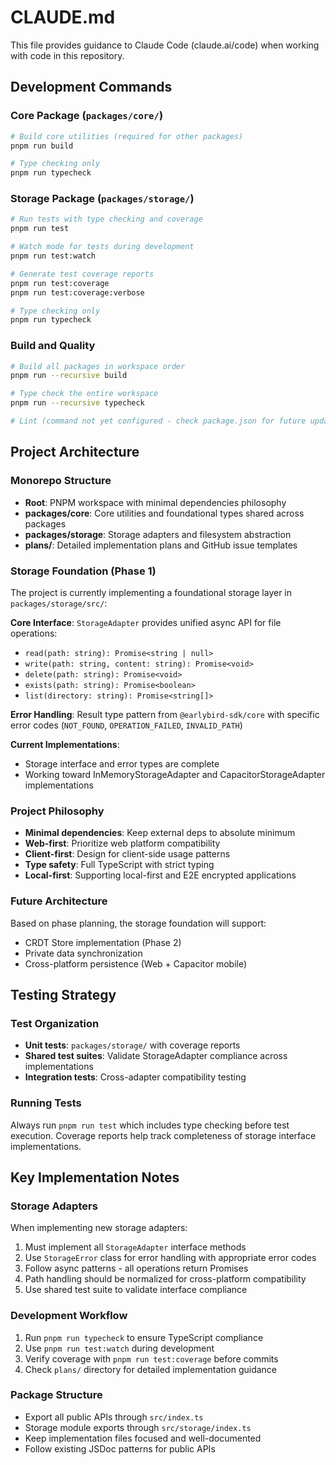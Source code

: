 # CLAUDE.md

This file provides guidance to Claude Code (claude.ai/code) when working with code in this repository.

## Development Commands

### Core Package (`packages/core/`)
```bash
# Build core utilities (required for other packages)
pnpm run build

# Type checking only
pnpm run typecheck
```

### Storage Package (`packages/storage/`)
```bash
# Run tests with type checking and coverage
pnpm run test

# Watch mode for tests during development  
pnpm run test:watch

# Generate test coverage reports
pnpm run test:coverage
pnpm run test:coverage:verbose

# Type checking only
pnpm run typecheck
```

### Build and Quality
```bash
# Build all packages in workspace order
pnpm run --recursive build

# Type check the entire workspace
pnpm run --recursive typecheck

# Lint (command not yet configured - check package.json for future updates)
```

## Project Architecture

### Monorepo Structure
- **Root**: PNPM workspace with minimal dependencies philosophy
- **packages/core**: Core utilities and foundational types shared across packages
- **packages/storage**: Storage adapters and filesystem abstraction
- **plans/**: Detailed implementation plans and GitHub issue templates

### Storage Foundation (Phase 1)
The project is currently implementing a foundational storage layer in `packages/storage/src/`:

**Core Interface**: `StorageAdapter` provides unified async API for file operations:
- `read(path: string): Promise<string | null>`
- `write(path: string, content: string): Promise<void>`  
- `delete(path: string): Promise<void>`
- `exists(path: string): Promise<boolean>`
- `list(directory: string): Promise<string[]>`

**Error Handling**: Result type pattern from `@earlybird-sdk/core` with specific error codes (`NOT_FOUND`, `OPERATION_FAILED`, `INVALID_PATH`)

**Current Implementations**:
- Storage interface and error types are complete
- Working toward InMemoryStorageAdapter and CapacitorStorageAdapter implementations

### Project Philosophy
- **Minimal dependencies**: Keep external deps to absolute minimum
- **Web-first**: Prioritize web platform compatibility
- **Client-first**: Design for client-side usage patterns  
- **Type safety**: Full TypeScript with strict typing
- **Local-first**: Supporting local-first and E2E encrypted applications

### Future Architecture
Based on phase planning, the storage foundation will support:
- CRDT Store implementation (Phase 2)
- Private data synchronization
- Cross-platform persistence (Web + Capacitor mobile)

## Testing Strategy

### Test Organization
- **Unit tests**: `packages/storage/` with coverage reports
- **Shared test suites**: Validate StorageAdapter compliance across implementations
- **Integration tests**: Cross-adapter compatibility testing

### Running Tests
Always run `pnpm run test` which includes type checking before test execution. Coverage reports help track completeness of storage interface implementations.

## Key Implementation Notes

### Storage Adapters
When implementing new storage adapters:
1. Must implement all `StorageAdapter` interface methods
2. Use `StorageError` class for error handling with appropriate error codes
3. Follow async patterns - all operations return Promises
4. Path handling should be normalized for cross-platform compatibility
5. Use shared test suite to validate interface compliance

### Development Workflow
1. Run `pnpm run typecheck` to ensure TypeScript compliance
2. Use `pnpm run test:watch` during development
3. Verify coverage with `pnpm run test:coverage` before commits
4. Check `plans/` directory for detailed implementation guidance

### Package Structure
- Export all public APIs through `src/index.ts`
- Storage module exports through `src/storage/index.ts`  
- Keep implementation files focused and well-documented
- Follow existing JSDoc patterns for public APIs